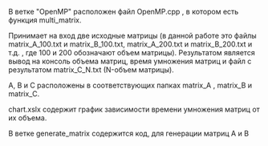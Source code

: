 

В ветке "OpenMP" расположен файл OpenMP.cpp , в котором есть функция multi_matrix.

Принимает на вход две исходные матрицы (в данной работе это файлы matrix_A_100.txt и matrix_B_100.txt, matrix_A_200.txt и matrix_B_200.txt и т.д. , где 100 и 200 обозначают объем матрицы). Результатом является вывод на консоль объема матриц, время умножения матриц и файл с результатом matrix_C_N.txt (N-объем матрицы).

A, B и C расположены в соответствующих папках matrix_A , matrix_B и matrix_С.

сhart.xslx содержит график зависимости времени умножения матриц от их объема.

В ветке generate_matrix содержится код, для генерации матриц A и B
